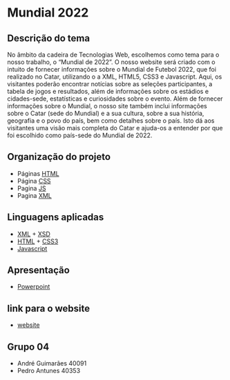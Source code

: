 # Mundial 2022


## Descrição do tema

No âmbito da cadeira de Tecnologias Web, escolhemos como tema para o nosso trabalho, o “Mundial de 2022”. O nosso website será criado com o intuito de fornecer informações sobre o Mundial de Futebol 2022, que foi realizado no Catar, utilizando o a XML, HTML5, CSS3 e Javascript. Aqui, os visitantes poderão encontrar notícias sobre as seleções participantes, a tabela de jogos e resultados, além de informações sobre os estádios e cidades-sede, estatísticas e curiosidades sobre o evento.
Além de fornecer informações sobre o Mundial, o nosso site também inclui informações sobre o Catar (sede do Mundial) e a sua cultura, sobre a sua história, geografia e o povo do país, bem como detalhes sobre o país. Isto dá aos visitantes uma visão mais completa do Catar e ajuda-os a entender por que foi escolhido como país-sede do Mundial de 2022.

## Organização do projeto

* Páginas [HTML](https://github.com/PedroAntunes2/tcm22-tw-g04/blob/main/index.html)
* Página [CSS](https://github.com/PedroAntunes2/tcm22-tw-g04/blob/main/style.css)
* Pagina [JS](https://github.com/PedroAntunes2/tcm22-tw-g04/blob/main/index.js)
* Pagina [XML](https://github.com/PedroAntunes2/tcm22-tw-g04/blob/7bd6b11af2c0514ba150dfe7615004d90ed58e0a/xml/mundialxml.xml)

## Linguagens aplicadas

* [XML](https://pt.wikipedia.org/wiki/XML) + [XSD](https://en.wikipedia.org/wiki/XML_Schema_(W3C))
* [HTML](https://en.wikipedia.org/wiki/HTML5) + [CSS3](https://pt.wikipedia.org/wiki/CSS3)
* [Javascript](https://en.wikipedia.org/wiki/JavaScript)

## Apresentação

* [Powerpoint](https://github.com/PedroAntunes2/tcm22-tw-g04/blob/main/Apresenta%C3%A7%C3%A3o/tcm22-tw-g04-powerpoint.pptx)

## link para o website

* [website](https://tcm22-tw-g04.netlify.app)

## Grupo 04

* André Guimarães 40091
* Pedro Antunes 40353
